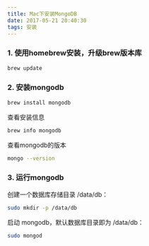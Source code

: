 ```yaml
---
title: Mac下安装MongoDB
date: 2017-05-21 20:40:30
tags: 安装
---
```

### 1. 使用homebrew安装，升级brew版本库

```bash
brew update
```
### 2. 安装mongodb

```bash
brew install mongodb
```

查看安装信息
```bash
brew info mongodb
```

查看mongodb的版本
```bash
mongo --version
```
### 3. 运行mongodb

创建一个数据库存储目录 /data/db：
```bash
sudo mkdir -p /data/db
```

启动 mongodb，默认数据库目录即为 /data/db：
```bash
sudo mongod
```
